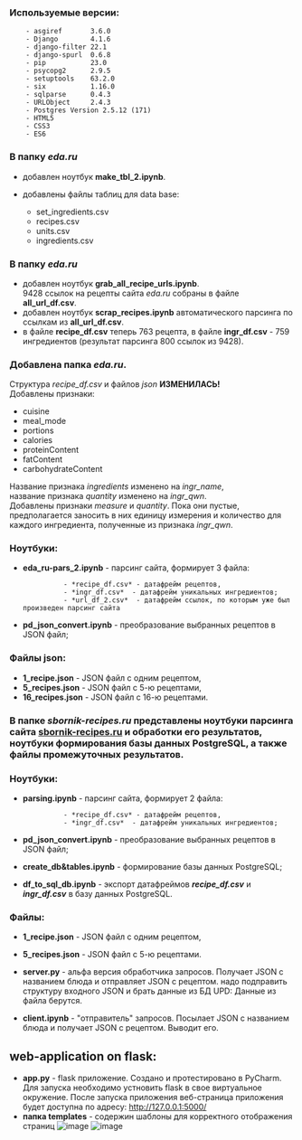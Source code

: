   ### Используемые версии:
 
        - asgiref       3.6.0
        - Django        4.1.6
        - django-filter 22.1
        - django-spurl  0.6.8
        - pip           23.0
        - psycopg2      2.9.5
        - setuptools    63.2.0
        - six           1.16.0
        - sqlparse      0.4.3
        - URLObject     2.4.3
        - Postgres Version 2.5.12 (171)
        - HTML5
        - CSS3
        - ES6
  
  ### В папку ***eda.ru***  
-  добавлен ноутбук **make_tbl_2.ipynb**.  
- добавлены файлы таблиц для data base:  
  
    - set_ingredients.csv  
    - recipes.csv  
    - units.csv  
    - ingredients.csv
 
 
 ### В папку ***eda.ru***  
-  добавлен ноутбук **grab_all_recipe_urls.ipynb**.  
9428 ссылок на рецепты сайта *eda.ru*  собраны в файле **all_url_df.csv**. 
-  добавлен ноутбук **scrap_recipes.ipynb** автоматического парсинга по ссылкам из **all_url_df.csv**.  
- в файле **recipe_df.csv** теперь 763 рецепта, в файле **ingr_df.csv** - 759 ингредиентов (результат парсинга 800 ссылок из 9428).  
### Добавлена папка ***eda.ru***.  
Структура *recipe_df.csv* и файлов *json* **ИЗМЕНИЛАСЬ!**  
Добавлены признаки:  
- cuisine
- meal_mode
- portions
- calories
- proteinContent
- fatContent
- carbohydrateContent   

Название признака *ingredients* изменено на *ingr_name*,  
название признака *quantity* изменено на *ingr_qwn*.  
Добавлены признаки *measure* и *quantity*. Пока они пустые, предполагается заносить в них единицу измерения и количество для каждого ингредиента, полученные из признака *ingr_qwn*.

### Ноутбуки:  
- **eda_ru-pars_2.ipynb** - парсинг сайта, формирует 3 файла:  

                - *recipe_df.csv* - датафрейм рецептов,  
                - *ingr_df.csv*  - датафрейм уникальных ингредиентов;  
                - *url_df_2.csv*  - датафрейм ссылок, по которым уже был произведен парсинг сайта
- **pd_json_convert.ipynb** - преобразование выбранных рецептов в JSON файл;  


### Файлы **json**:  
- **1_recipe.json** - JSON файл с одним рецептом,
- **5_recipes.json** - JSON файл с 5-ю рецептами,
- **16_recipes.json** - JSON файл с 16-ю рецептами.


### В папке ***sbornik-recipes.ru*** представлены ноутбуки парсинга сайта [sbornik-recipes.ru](http://sbornik-recipes.ru/)  и обработки его результатов, ноутбуки формирования базы данных PostgreSQL, а также файлы промежуточных результатов.

### Ноутбуки:  
- **parsing.ipynb** - парсинг сайта, формирует 2 файла:  

                - *recipe_df.csv* - датафрейм рецептов,  
                - *ingr_df.csv*  - датафрейм уникальных ингредиентов;  
                
- **pd_json_convert.ipynb** - преобразование выбранных рецептов в JSON файл;  
- **create_db&tables.ipynb** - формирование базы данных PostgreSQL;  
- **df_to_sql_db.ipynb** - экспорт датафреймов ***recipe_df.csv*** и ***ingr_df.csv*** в базу данных PostgreSQL.

### Файлы:  
- **1_recipe.json** - JSON файл с одним рецептом,
- **5_recipes.json** - JSON файл с 5-ю рецептами.

- **server.py** - альфа версия обработчика запросов. Получает JSON с названием блюда и отправляет JSON с рецептом.
                  надо подправить структуру входного JSON и брать данные из БД
                  UPD: Данные из файла берутся.
            
- **client.ipynb** - "отправитель" запросов. Посылает JSON с названием блюда и получает JSON с рецептом. Выводит его.

## web-application on flask:
- **app.py** - flask приложение. Создано и протестировано в PyCharm. Для запуска необходимо устновить flask в свое виртуальное окружение. После запуска приложения веб-страница приложения будет доступна по адресу: http://127.0.0.1:5000/
- **папка templates** - содержин шаблоны для корректного отображения страниц
![image](https://user-images.githubusercontent.com/57331385/212469926-74f31ca8-a579-443f-a9f7-e8d53a0c2bab.png)
![image](https://user-images.githubusercontent.com/57331385/212469940-496af632-9483-44e1-bc4d-733d27fc3b39.png)
